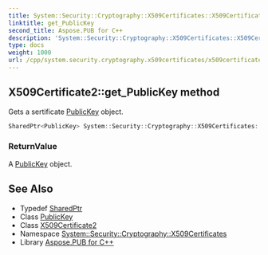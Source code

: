 ```yaml
---
title: System::Security::Cryptography::X509Certificates::X509Certificate2::get_PublicKey method
linktitle: get_PublicKey
second_title: Aspose.PUB for C++
description: 'System::Security::Cryptography::X509Certificates::X509Certificate2::get_PublicKey method. Gets a sertificate PublicKey object in C++.'
type: docs
weight: 1000
url: /cpp/system.security.cryptography.x509certificates/x509certificate2/get_publickey/
---
```

## X509Certificate2::get_PublicKey method


Gets a sertificate [PublicKey](../../publickey/) object.

```cpp
SharedPtr<PublicKey> System::Security::Cryptography::X509Certificates::X509Certificate2::get_PublicKey() const
```


### ReturnValue

A [PublicKey](../../publickey/) object.

## See Also

* Typedef [SharedPtr](../../../system/sharedptr/)
* Class [PublicKey](../../publickey/)
* Class [X509Certificate2](../)
* Namespace [System::Security::Cryptography::X509Certificates](../../)
* Library [Aspose.PUB for C++](../../../)
